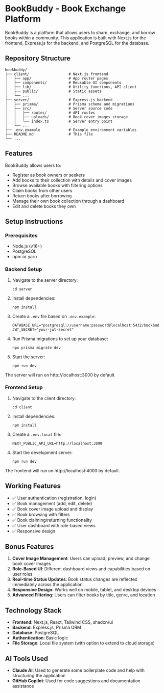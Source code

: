 # BookBuddy - Book Exchange Platform

BookBuddy is a platform that allows users to share, exchange, and borrow books within a community. This application is built with Next.js for the frontend, Express.js for the backend, and PostgreSQL for the database.

## Repository Structure

```
bookbuddy/
├── client/                  # Next.js frontend
│   ├── app/                 # App router pages
│   ├── components/          # Reusable UI components
│   ├── lib/                 # Utility functions, API client
│   ├── public/              # Static assets
│   └── ...
├── server/                  # Express.js backend
│   ├── prisma/              # Prisma schema and migrations
│   ├── src/                 # Server source code
│   │   ├── routes/          # API routes
│   │   ├── uploads/         # Book cover images storage
│   │   └── index.ts         # Server entry point
│   └── ...
├── .env.example             # Example environment variables
├── README.md                # This file
└── ...
```

## Features

BookBuddy allows users to:

- Register as book owners or seekers
- Add books to their collection with details and cover images
- Browse available books with filtering options
- Claim books from other users
- Return books after borrowing
- Manage their own book collection through a dashboard
- Edit and delete books they own

## Setup Instructions

### Prerequisites

- Node.js (v16+)
- PostgreSQL
- npm or yarn

### Backend Setup

1. Navigate to the server directory:
   ```
   cd server
   ```

2. Install dependencies:
   ```
   npm install
   ```

3. Create a `.env` file based on `.env.example`:
   ```
   DATABASE_URL="postgresql://username:password@localhost:5432/bookbuddy"
   JWT_SECRET="your-jwt-secret"
   ```

4. Run Prisma migrations to set up your database:
   ```
   npx prisma migrate dev
   ```

5. Start the server:
   ```
   npm run dev
   ```
   
The server will run on http://localhost:3000 by default.

### Frontend Setup

1. Navigate to the client directory:
   ```
   cd client
   ```

2. Install dependencies:
   ```
   npm install
   ```

3. Create a `.env.local` file:
   ```
   NEXT_PUBLIC_API_URL=http://localhost:3000
   ```

4. Start the development server:
   ```
   npm run dev
   ```

The frontend will run on http://localhost:4000 by default.

## Working Features

- ✅ User authentication (registration, login)
- ✅ Book management (add, edit, delete)
- ✅ Book cover image upload and display
- ✅ Book browsing with filters
- ✅ Book claiming/returning functionality
- ✅ User dashboard with role-based views
- ✅ Responsive design


## Bonus Features

1. **Cover Image Management**: Users can upload, preview, and change book cover images
2. **Role-Based UI**: Different dashboard views and capabilities based on user roles
3. **Real-time Status Updates**: Book status changes are reflected immediately across the application
4. **Responsive Design**: Works well on mobile, tablet, and desktop devices
5. **Advanced Filtering**: Users can filter books by title, genre, and location

## Technology Stack

- **Frontend**: Next.js, React, Tailwind CSS, shadcn/ui
- **Backend**: Express.js, Prisma ORM
- **Database**: PostgreSQL
- **Authentication**: Basic logic
- **File Storage**: Local file system (with option to extend to cloud storage)

## AI Tools Used

- **Claude AI**: Used to generate some boilerplate code and help with structuring the application
- **GitHub Copilot**: Used for code suggestions and documentation assistance

